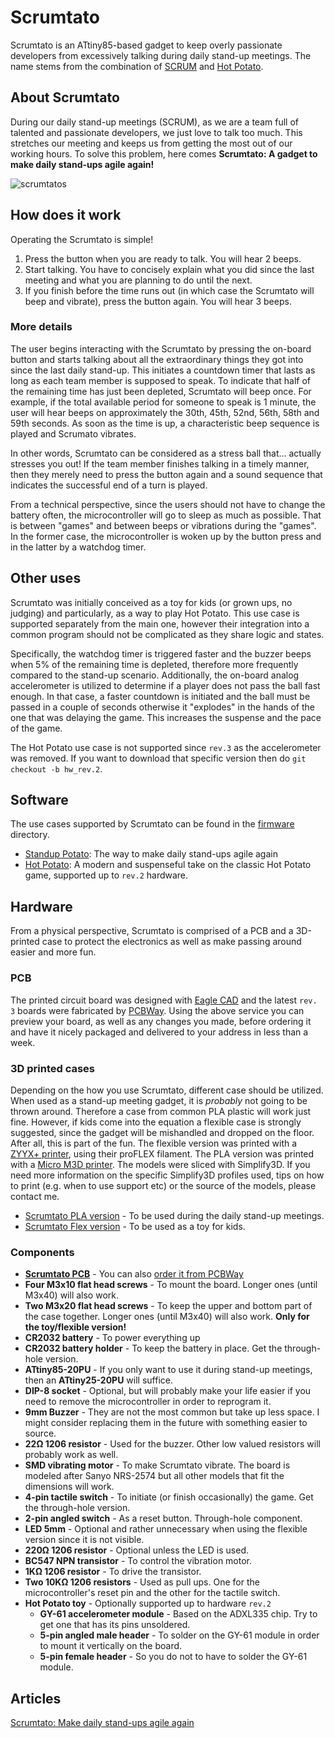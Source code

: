 # Scrumtato
Scrumtato is an ATtiny85-based gadget to keep overly passionate developers from excessively talking during daily stand-up meetings. The name stems from the combination of [SCRUM](https://en.wikipedia.org/wiki/Scrum_(software_development)) and [Hot Potato](https://en.wikipedia.org/wiki/Hot_potato_(game)).

## About Scrumtato
During our daily stand-up meetings (SCRUM), as we are a team full of talented and passionate developers, we just love to talk too much. This stretches our meeting and keeps us from getting the most out of our working hours. To solve this problem, here comes **Scrumtato: A gadget to make daily stand-ups agile again!**

![scrumtatos](https://platis.solutions/blog/wp-content/uploads/2017/06/scrumtato_featured.jpg)

## How does it work
Operating the Scrumtato is simple!
1. Press the button when you are ready to talk. You will hear 2 beeps.
2. Start talking. You have to concisely explain what you did since the last meeting and what you are planning to do until the next.
3. If you finish before the time runs out (in which case the Scrumtato will beep and vibrate), press the button again. You will hear 3 beeps.

### More details
The user begins interacting with the Scrumtato by pressing the on-board button and starts talking about all the extraordinary things they got into since the last daily stand-up. This initiates a countdown timer that lasts as long as each team member is supposed to speak. To indicate that half of the remaining time has just been depleted, Scrumtato will beep once. For example, if the total available period for someone to speak is 1 minute, the user will hear beeps on approximately the 30th, 45th, 52nd, 56th, 58th and 59th seconds. As soon as the time is up, a characteristic beep sequence is played and Scrumato vibrates.

In other words, Scrumtato can be considered as a stress ball that... actually stresses you out! If the team member finishes talking in a timely manner, then they merely need to press the button again and a sound sequence that indicates the successful end of a turn is played.

From a technical perspective, since the users should not have to change the battery often, the microcontroller will go to sleep as much as possible. That is between "games" and between beeps or vibrations during the "games". In the former case, the microcontroller is woken up by the button press and in the latter by a watchdog timer.

## Other uses
Scrumtato was initially conceived as a toy for kids (or grown ups, no judging) and particularly, as a way to play Hot Potato. This use case is supported separately from the main one, however their integration into a common program should not be complicated as they share logic and states.

Specifically, the watchdog timer is triggered faster and the buzzer beeps when 5% of the remaining time is depleted, therefore more frequently compared to the stand-up scenario. Additionally, the on-board analog accelerometer is utilized to determine if a player does not pass the ball fast enough. In that case, a faster countdown is initiated and the ball must be passed in a couple of seconds otherwise it "explodes" in the hands of the one that was delaying the game. This increases the suspense and the pace of the game.

The Hot Potato use case is not supported since `rev.3` as the accelerometer was removed. If you want to download that specific version then do `git checkout -b hw_rev.2`.

## Software
The use cases supported by Scrumtato can be found in the [firmware](https://github.com/platisd/scrumtato/tree/master/firmware) directory.

* [Standup Potato](https://github.com/platisd/scrumtato/tree/master/firmware/StandupPotato): The way to make daily stand-ups agile again
* [Hot Potato](https://github.com/platisd/scrumtato/tree/master/firmware/HotPotato): A modern and suspenseful take on the classic Hot Potato game, supported up to `rev.2` hardware.

## Hardware
From a physical perspective, Scrumtato is comprised of a PCB and a 3D-printed case to protect the electronics as well as make passing around easier and more fun.

### PCB
The printed circuit board was designed with [Eagle CAD](https://www.autodesk.com/products/eagle/overview) and the latest `rev. 3` boards were fabricated by [PCBWay](https://www.pcbway.com/project/shareproject/Scrumtato__Make_daily_standups_agile_again__rev_3_.html). Using the above service you can preview your board, as well as any changes you made, before ordering it and have it nicely packaged and delivered to your address in less than a week.

### 3D printed cases
Depending on the how you use Scrumtato, different case should be utilized. When used as a stand-up meeting gadget, it is *probably* not going to be thrown around. Therefore a case from common PLA plastic will work just fine. However, if kids come into the equation a flexible case is strongly suggested, since the gadget will be mishandled and dropped on the floor. After all, this is part of the fun. The flexible version was printed with a [ZYYX+ printer](http://www.zyyx3dprinter.com/), using their proFLEX filament. The PLA version was printed with a [Micro M3D printer](https://printm3d.com/themicro/). The models were sliced with Simplify3D. If you need more information on the specific Simplify3D profiles used, tips on how to print (e.g. when to use support etc) or the source of the models, please contact me.

* [Scrumtato PLA version](https://github.com/platisd/scrumtato/tree/master/physibles/pla) - To be used during the daily stand-up meetings.
* [Scrumtato Flex version](https://github.com/platisd/scrumtato/tree/master/physibles/flex) - To be used as a toy for kids.

### Components
* **[Scrumtato PCB](hardware/)** - You can also [order it from PCBWay](https://www.pcbway.com/project/shareproject/Scrumtato__Make_daily_standups_agile_again__rev_3_.html)
* **Four M3x10 flat head screws** - To mount the board. Longer ones (until M3x40) will also work.
* **Two M3x20 flat head screws** - To keep the upper and bottom part of the case together. Longer ones (until M3x40) will also work. **Only for the toy/flexible version!**
* **CR2032 battery** - To power everything up
* **CR2032 battery holder** - To keep the battery in place. Get the through-hole version.
* **ATtiny85-20PU** - If you only want to use it during stand-up meetings, then an **ATtiny25-20PU** will suffice.
* **DIP-8 socket** - Optional, but will probably make your life easier if you need to remove the microcontroller in order to reprogram it.
* **9mm Buzzer** - They are not the most common but take up less space. I might consider replacing them in the future with something easier to source.
* **22Ω 1206 resistor** - Used for the buzzer. Other low valued resistors will probably work as well.
* **SMD vibrating motor** - To make Scrumtato vibrate. The board is modeled after Sanyo NRS-2574 but all other models that fit the dimensions will work.
* **4-pin tactile switch** - To initiate (or finish occasionally) the game. Get the through-hole version.
* **2-pin angled switch** - As a reset button. Through-hole component.
* **LED 5mm** - Optional and rather unnecessary when using the flexible version since it is not visible.
* **220Ω 1206 resistor** - Optional unless the LED is used.
* **BC547 NPN transistor** - To control the vibration motor.
* **1KΩ 1206 resistor** - To drive the transistor.
* **Two 10KΩ 1206 resistors** - Used as pull ups. One for the microcontroller's reset pin and the other for the tactile switch.
* **Hot Potato toy** - Optionally supported up to hardware `rev.2`
  * **GY-61 accelerometer module** - Based on the ADXL335 chip. Try to get one that has its pins unsoldered.
  * **5-pin angled male header** - To solder on the GY-61 module in order to mount it vertically on the board.
  * **5-pin female header** - So you do not to have to solder the GY-61 module.

## Articles
[Scrumtato: Make daily stand-ups agile again](https://platis.solutions/blog/2017/06/12/scrumtato-make-daily-stand-ups-agile-again/)
